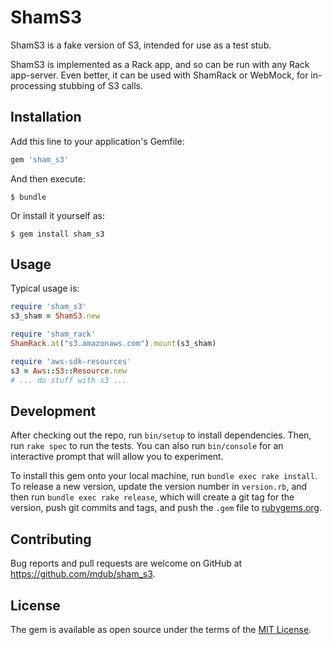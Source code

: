 # ShamS3

ShamS3 is a fake version of S3, intended for use as a test stub.  

ShamS3 is implemented as a Rack app, and so can be run with any Rack
app-server.  Even better, it can be used with ShamRack or WebMock, for
in-processing stubbing of S3 calls.

## Installation

Add this line to your application's Gemfile:

```ruby
gem 'sham_s3'
```

And then execute:

    $ bundle

Or install it yourself as:

    $ gem install sham_s3

## Usage

Typical usage is:

```ruby
require 'sham_s3'
s3_sham = ShamS3.new

require 'sham_rack'
ShamRack.at("s3.amazonaws.com").mount(s3_sham)

require 'aws-sdk-resources'
s3 = Aws::S3::Resource.new
# ... do stuff with s3 ...
```

## Development

After checking out the repo, run `bin/setup` to install dependencies. Then, run `rake spec` to run the tests. You can also run `bin/console` for an interactive prompt that will allow you to experiment.

To install this gem onto your local machine, run `bundle exec rake install`. To release a new version, update the version number in `version.rb`, and then run `bundle exec rake release`, which will create a git tag for the version, push git commits and tags, and push the `.gem` file to [rubygems.org](https://rubygems.org).

## Contributing

Bug reports and pull requests are welcome on GitHub at https://github.com/mdub/sham_s3.

## License

The gem is available as open source under the terms of the [MIT License](http://opensource.org/licenses/MIT).
